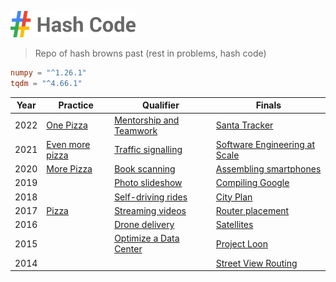 ![Google Hash Code](./hashcode-logo.png)

> Repo of hash browns past (rest in problems, hash code)

```toml
numpy = "^1.26.1"
tqdm = "^4.66.1"
```

| **Year** | **Practice**                                         | **Qualifier**                                                     | **Finals**                                                       |
| -------- | ---------------------------------------------------- | ----------------------------------------------------------------- | ---------------------------------------------------------------- |
| 2022     | [One Pizza](./2022/hashcode_2022_practice.pdf)       | [Mentorship and Teamwork](./2022/hashcode_2022_qualifier.pdf) | [Santa Tracker](./2022/hashcode_2022_finals.pdf)                 |
| 2021     | [Even more pizza](./2021/hashcode_2021_practice.pdf) | [Traffic signalling](./2021/hashcode_2021_qualifier.pdf)      | [Software Engineering at Scale](./2021/hashcode_2021_finals.pdf) |
| 2020     | [More Pizza](./2020/hashcode_2020_practice.pdf)      | [Book scanning](./2020/hashcode_2020_qualifier.pdf)           | [Assembling smartphones](./2020/hashcode_2020_finals.pdf)        |
| 2019     |                                                      | [Photo slideshow](./2019/hashcode_2019_qualifier.pdf)         | [Compiling Google](./2019/hashcode_2019_finals.pdf)              |
| 2018     |                                                      | [Self-driving rides](./2018/hashcode_2018_qualifier.pdf)      | [City Plan](./2018/hashcode_2018_finals.pdf)                     |
| 2017     | [Pizza](./2017/hashcode_2017_practice.pdf)           | [Streaming videos](./2017/hashcode_2017_qualifier.pdf)        | [Router placement](./2017/hashcode_2017_finals.pdf)              |
| 2016     |                                                      | [Drone delivery](./2016/hashcode_2016_qualifier.pdf)          | [Satellites](./2016/hashcode_2016_finals.pdf)                    |
| 2015     |                                                      | [Optimize a Data Center](./2015/hashcode_2015_qualifier.pdf)  | [Project Loon](./2015/hashcode_2015_finals.pdf)                  |
| 2014     |                                                      |                                                                   | [Street View Routing](./2014/hashcode_2014_finals.pdf)           |
